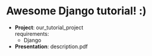 # Awesome Django tutorial! :)
* __Project__: our_tutorial_project  
  requirements:
    * Django
* __Presentation__: description.pdf
